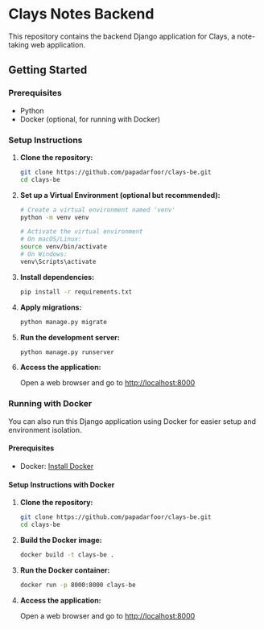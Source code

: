 # Clays Notes Backend

This repository contains the backend Django application for Clays, a note-taking web application.

## Getting Started

### Prerequisites

- Python 
- Docker (optional, for running with Docker)

### Setup Instructions

1. **Clone the repository:**

    ```bash
    git clone https://github.com/papadarfoor/clays-be.git
    cd clays-be
    ```

2. **Set up a Virtual Environment (optional but recommended):**

    ```bash
    # Create a virtual environment named 'venv'
    python -m venv venv

    # Activate the virtual environment
    # On macOS/Linux:
    source venv/bin/activate
    # On Windows:
    venv\Scripts\activate
    ```

3. **Install dependencies:**

    ```bash
    pip install -r requirements.txt
    ```

4. **Apply migrations:**

    ```bash
    python manage.py migrate
    ```

5. **Run the development server:**

    ```bash
    python manage.py runserver
    ```

6. **Access the application:**

   Open a web browser and go to [http://localhost:8000](http://localhost:8000)
### Running with Docker

You can also run this Django application using Docker for easier setup and environment isolation.

#### Prerequisites

- Docker: [Install Docker](https://docs.docker.com/get-docker/)

#### Setup Instructions with Docker

1. **Clone the repository:**

    ```bash
    git clone https://github.com/papadarfoor/clays-be.git
    cd clays-be
    ```

2. **Build the Docker image:**

    ```bash
    docker build -t clays-be .
    ```

3. **Run the Docker container:**

    ```bash
    docker run -p 8000:8000 clays-be
    ```

4. **Access the application:**

   Open a web browser and go to [http://localhost:8000](http://localhost:8000)

